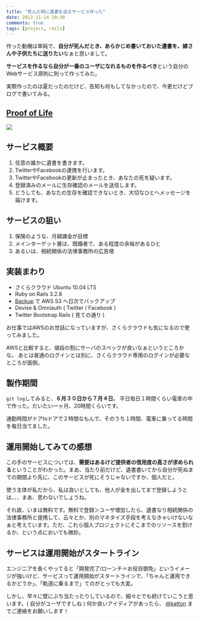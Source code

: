 ```yaml
---
title: "死んだ時に遺書を送るサービス作った"
date: 2012-11-14 20:30
comments: true
tags: [project, rails]
---
```

作った動機は単純で、**自分が死んだとき、あらかじめ書いておいた遺書を、嫁さんや子供たちに送りたい**なぁと思いまして。

**サービスを作るなら自分が一番のユーザになれるものを作るべき**という自分のWebサービス原則に則って作ってみた。

実際作ったのは夏だったのだけど、告知も何もしてなかったので、今更だけどブログで書いてみる。

## [Proof of Life](http://proofoflife.me)

<img src='/images/2012/proofoflife.png' class="img-rounded img-responsive" />

## サービス概要

1. 任意の誰かに遺書を書きます。
2. TwitterやFacebookの連携を行います。
3. TwitterやFacebookの更新が止まったとき、あなたの死を疑います。
4. 登録済みのメールに生存確認のメールを送信します。
5. どうしても、あなたの生存を確認できないとき、大切なひとへメッセージを届けます。

## サービスの狙い

1. 保険のような、月額課金が目標
2. メインターゲット層は、既婚者で、ある程度の余裕があるひと
3. あるいは、相続関係の法律事務所の広告塔

## 実装まわり

- さくらクラウド Ubuntu 10.04 LTS
- Ruby on Rails 3.2.8
- [Backup](https://github.com/meskyanichi/backup) で AWS S3 へ日次でバックアップ
- Devise & Omniauth ( Twitter / Facebook )
- Twitter Bootstrap Rails ( 見ての通り )

お仕事ではAWSのお世話になっていますが、さくらクラウドも気になるので使ってみました。

AWSと比較すると、値段の割にサーバのスペックが良いなぁというところかな。
あとは普通のログインとは別に、さくらクラウド専用のログインが必要なところが面倒。

## 製作期間

`git log`してみると、**６月３０日から７月４日**。 平日毎日１時間くらい電車の中で作った。だいたい一ヶ月、20時間くらいです。

通勤時間がドアtoドアで２時間なもんで、そのうち１時間、電車に乗ってる時間を毎日当てました。

## 運用開始してみての感想

この手のサービスについては、**需要はあるけど提供者の信用度の高さが求められる**ということがわかった。まあ、当たり前だけど、遺書書いてから自分が死ぬまでの期間より先に、このサービスが死にそうじゃないですか、個人だと。

使う主体が私だから、私は良いとしても、他人が金を出してまで登録しようとは、、、まあ、思わないでしょうね。

それ故、いまは無料です。無料で登録＞ユーザ増加したら、遺書なり相続関係の法律事務所と提携して、云々とか、別のマネタイズ手段を考えなきゃいけないなぁと考えています。ただ、これら個人プロジェクトにそこまでのリソースを割けるか、という点においても微妙。

## サービスは運用開始がスタートライン

エンジニアを長くやってると「開発完了/ローンチ＝お役目御免」というイメージが強いけど、サービスって運用開始がスタートラインで、「ちゃんと運用できるかどうか」、「軌道に乗るまで」てのがとっても大変。

しかし、早々に壁にぶち当たったりしているので、細々とでも続けていこうと思います。( 自分がユーザですしね )
何か良いアイディアがあったら、 [@katton](https://twitter.com/katton) までご連絡をお願いします！
